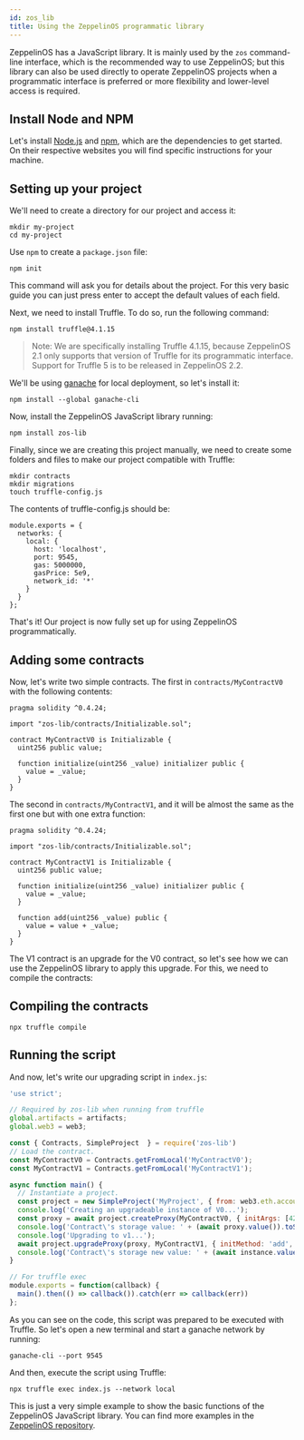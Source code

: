 ```yaml
---
id: zos_lib
title: Using the ZeppelinOS programmatic library
---
```


ZeppelinOS has a JavaScript library. It is mainly used by the `zos`
command-line interface, which is the recommended way to use ZeppelinOS; but
this library can also be used directly to operate ZeppelinOS projects when a
programmatic interface is preferred or more flexibility and lower-level
access is required.

## Install Node and NPM

Let's install [Node.js](http://nodejs.org/) and
[npm](https://npmjs.com/), which are the dependencies to get started. On their
respective websites you will find specific instructions for your machine.

## Setting up your project

We'll need to create a directory for our project and access it:

```console
mkdir my-project
cd my-project

```

Use `npm` to create a `package.json` file:
```console
npm init
```

This command will ask you for details about the project. For this very basic
guide you can just press enter to accept the default values of each field.

Next, we need to install Truffle. To do so, run the following command:

```console
npm install truffle@4.1.15
```

> Note: We are specifically installing Truffle 4.1.15, because ZeppelinOS 2.1 only supports that version of Truffle for its programmatic interface. Support for Truffle 5 is to be released in ZeppelinOS 2.2.

We'll be using [ganache](https://truffleframework.com/docs/ganache/quickstart) for local deployment, so let's install it:

```console
npm install --global ganache-cli
```

Now, install the ZeppelinOS JavaScript library running:

```console
npm install zos-lib
```

Finally, since we are creating this project manually, we need to create some folders and files to make our project compatible with Truffle:

```
mkdir contracts
mkdir migrations
touch truffle-config.js
```

The contents of truffle-config.js should be:

```
module.exports = {
  networks: {
    local: {
      host: 'localhost',
      port: 9545,
      gas: 5000000,
      gasPrice: 5e9,
      network_id: '*'
    }
  }
};
```
That's it! Our project is now fully set up for using ZeppelinOS programmatically.

## Adding some contracts

Now, let's write two simple contracts. The first in `contracts/MyContractV0`
with the following contents:

```solidity
pragma solidity ^0.4.24;

import "zos-lib/contracts/Initializable.sol";

contract MyContractV0 is Initializable {
  uint256 public value;

  function initialize(uint256 _value) initializer public {
    value = _value;
  }
}
```

The second in `contracts/MyContractV1`, and it will be almost the same as the
first one but with one extra function:

```solidity
pragma solidity ^0.4.24;

import "zos-lib/contracts/Initializable.sol";

contract MyContractV1 is Initializable {
  uint256 public value;

  function initialize(uint256 _value) initializer public {
    value = _value;
  }

  function add(uint256 _value) public {
    value = value + _value;
  }
}
```

The V1 contract is an upgrade for the V0 contract, so let's see how we can
use the ZeppelinOS library to apply this upgrade. For this, we need to
compile the contracts:

## Compiling the contracts

```console
npx truffle compile
```

## Running the script

And now, let's write our upgrading script in `index.js`:

```js
'use strict';

// Required by zos-lib when running from truffle
global.artifacts = artifacts;
global.web3 = web3;

const { Contracts, SimpleProject  } = require('zos-lib')
// Load the contract.
const MyContractV0 = Contracts.getFromLocal('MyContractV0');
const MyContractV1 = Contracts.getFromLocal('MyContractV1');

async function main() {
  // Instantiate a project.
  const project = new SimpleProject('MyProject', { from: web3.eth.accounts[0] });
  console.log('Creating an upgradeable instance of V0...');
  const proxy = await project.createProxy(MyContractV0, { initArgs: [42] })
  console.log('Contract\'s storage value: ' + (await proxy.value()).toString() + '\n');
  console.log('Upgrading to v1...');
  await project.upgradeProxy(proxy, MyContractV1, { initMethod: 'add', initArgs: [1], initFrom: initializerAddress })
  console.log('Contract\'s storage new value: ' + (await instance.value()).toString() + '\n');
}

// For truffle exec
module.exports = function(callback) {
  main().then(() => callback()).catch(err => callback(err))
};
```

As you can see on the code, this script was prepared to be executed with
Truffle. So let's open a new terminal and start a ganache network by running:

```console
ganache-cli --port 9545
```

And then, execute the script using Truffle:

```console
npx truffle exec index.js --network local
```

This is just a very simple example to show the basic functions of the
ZeppelinOS JavaScript library. You can find more examples in the
[ZeppelinOS repository](https://github.com/zeppelinos/zos/tree/master/examples).
